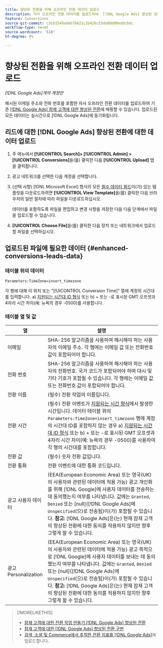 ```yaml
---
title: 향상된 전환을 위해 오프라인 전환 데이터 업로드
description: 자사 오프라인 전환 데이터를 업로드하여  [!DNL Google Ads] 향상된 잠재 고객 전환에 매핑하는 방법을 알아봅니다.
feature: Conversions
source-git-commit: c3cb1549adeb7b621c1b426c53da9bb09eddcbdc
workflow-type: tm+mt
source-wordcount: '510'
ht-degree: 0%

---
```


# 향상된 전환을 위해 오프라인 전환 데이터 업로드

*[!DNL Google Ads]개의 계정만*

<!-- Tweak metadata title/description and heading -->

해시된 이메일 주소와 전화 번호를 포함한 자사 오프라인 전환 데이터를 업로드하여 기존 [[!DNL Google Ads] 잠재 고객에 대한 향상된 전환](/help/search-social-commerce/admin/conversion-metrics/conversion-action-google.md)에 매핑할 수 있습니다. 업로드된 모든 데이터는 실시간으로 [!DNL Google Ads]에 동기화됩니다.

## 리드에 대한 [!DNL Google Ads] 향상된 전환에 대한 데이터 업로드

1. 주 메뉴에서 **[!UICONTROL Search]> [!UICONTROL Admin] >[!UICONTROL Conversions]**&#x200B;을(를) 클릭한 다음 **[!UICONTROL Upload]** 탭을 클릭합니다.

1. 광고 네트워크를 선택한 다음 계정을 선택합니다.

1. (선택 사항) [!DNL Microsoft Excel] 형식의 모든 [필수 데이터 필드](#enhanced-conversions-leads-data)이(가) 있는 템플릿을 다운로드하려면 **[!UICONTROL View Template]**&#x200B;을(를) 클릭한 다음 브라우저의 일반 절차에 따라 파일을 다운로드하십시오.

   데이터를 포함하도록 파일을 편집하고 변경 사항을 저장한 다음 다음 단계에서 파일을 업로드할 수 있습니다.

1. **[!UICONTROL Choose File]**&#x200B;을(를) 클릭한 다음 장치 또는 네트워크에서 업로드할 파일을 선택하십시오.

## 업로드된 파일에 필요한 데이터 {#enhanced-conversions-leads-data}

### 테이블 위의 데이터

`Parameters:TimeZone=insert_timezone`

각 행에 대해 이 위치 또는 &quot;[!UICONTROL Conversion Time]&quot; 열에 계정의 시간대를 입력합니다. a) [지원되는 시간대 ID 형식](https://developers.google.com/google-ads/api/data/codes-formats#timezone_ids) 또는 b) + 또는 -로 표시된 GMT 오프셋과 4자리 시간 차이(예: 뉴욕의 경우 -0500)를 사용합니다.

### 테이블 열 및 값

| 열 | 설명 |
| ------ | ----------- |
| 이메일 | SHA-256 알고리즘을 사용하여 해시해야 하는 사용자의 이메일 주소. 각 행에는 이메일 값 또는 전화번호 값이 포함되어야 합니다. |
| 전화 번호 | SHA-256 알고리즘을 사용하여 해시해야 하는 사용자의 전화번호. 국가 코드가 포함되어야 하며 대시 및 기타 기호가 포함될 수 있습니다. 각 행에는 이메일 값 또는 전화번호 값이 포함되어야 합니다. |
| 전환 이름 | (필수) 전환 작업의 이름입니다. |
| 전환 시간 | (필수) 전환 이벤트가 [지원되는 시간 형식](https://support.google.com/google-ads/answer/7014069#prepare_data)에서 발생한 시간입니다. 데이터 테이블 위의 `Parameters:TimeZone=insert_timezone` 행에 계정의 시간대 ID를 포함하지 않는 경우 a) [지원되는 시간대 ID 형식](https://developers.google.com/google-ads/api/data/codes-formats#timezone_ids) 또는 b) + 또는 -로 표시된 GMT 오프셋과 4자리 시간 차이(예: 뉴욕의 경우 -0500)를 사용하여 각 행의 시간대를 포함합니다. |
| 전환 값 | (필수) 숫자 전환 값입니다. |
| 전환 통화 | 전환 이벤트에 대한 통화 코드입니다. |
| 광고 사용자 데이터 | (EEA(European Economic Area) 또는 영국(UK)의 사용자와 관련된 데이터에 적용 가능) 광고 개인화를 위해 [!DNL Google]에 사용자 데이터를 전송하는 데 동의했는지 여부를 나타냅니다. 값에는 `Granted`, `Denied` 또는 \[null\]([!DNL Google Ads]에 `Unspecified`(으)로 전송됨)이(가) 포함될 수 있습니다. **참고:** [!DNL Google Ads]은(는) 현재 잠재 고객의 향상된 전환에 대한 동의를 적용하지 않지만 향후 그렇게 할 수 있습니다. |
| 광고 Personalization | (EEA(European Economic Area) 또는 영국(UK)의 사용자와 관련된 데이터에 적용 가능) 광고 목적으로 [!DNL Google]에 사용자 데이터를 보내는 데 동의했는지 여부를 나타냅니다. 값에는 `Granted`, `Denied` 또는 \[null\]([!DNL Google Ads]에 `Unspecified`(으)로 전송됨)이(가) 포함될 수 있습니다. **참고:** [!DNL Google Ads]은(는) 현재 잠재 고객의 향상된 전환에 대한 동의를 적용하지 않지만 향후 그렇게 할 수 있습니다. |

>[!MORELIKETHIS]
>
>* [잠재 고객에 대한 전환 작업 만들기 [!DNL Google Ads] 향상된 전환](/help/search-social-commerce/admin/conversion-metrics/conversion-action-google.md)
>* [잠재 고객에 대한  [!DNL Google Ads] 향상된 전환 구현](/help/search-social-commerce/campaign-management/special-workflows/google-enhanced-conversions-leads.md)
>* [검색, 소셜 및 Commerce에서 추적한 전환 지표를  [!DNL Google Ads]](/help/search-social-commerce/tools/conversion-metrics-upload-to-google.md)에 업로드합니다.
